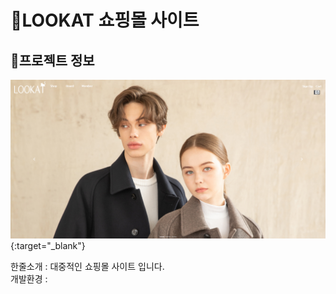# :large_orange_diamond:LOOKAT 쇼핑몰 사이트

## :small_orange_diamond:프로젝트 정보

[![lookat](img/lookat.png)](http://ching21.cafe24.com/){:target="_blank"}

한줄소개 : 대중적인 쇼핑몰 사이트 입니다. <br />
개발환경 : 

